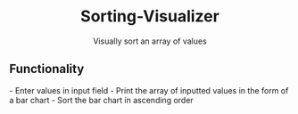 <h1 align="center">Sorting-Visualizer</h1>
<p align="center">Visually sort an array of values</p>

<h2>Functionality</h2>
- Enter values in input field 
- Print the array of inputted values in the form of a bar chart
- Sort the bar chart in ascending order 

